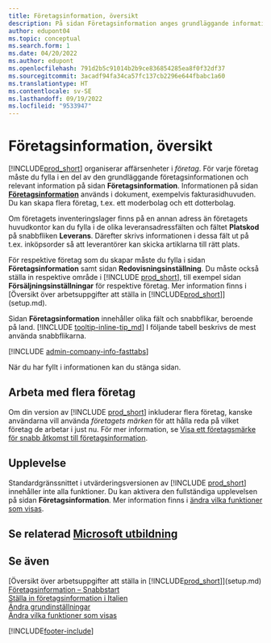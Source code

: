 ```yaml
---
title: Företagsinformation, översikt
description: På sidan Företagsinformation anges grundläggande information om en affärsenhet, till exempel namn, adresser och leveransinformation.
author: edupont04
ms.topic: conceptual
ms.search.form: 1
ms.date: 04/20/2022
ms.author: edupont
ms.openlocfilehash: 791d2b5c91014b2b9ce836854285ea8f0f32df37
ms.sourcegitcommit: 3acadf94fa34ca57fc137cb2296e644fbabc1a60
ms.translationtype: HT
ms.contentlocale: sv-SE
ms.lasthandoff: 09/19/2022
ms.locfileid: "9533947"
---
```

# <a name="company-information-overview"></a>Företagsinformation, översikt

[!INCLUDE[prod_short](includes/prod_short.md)] organiserar affärsenheter i *företag*. För varje företag måste du fylla i en del av den grundläggande företagsinformationen och relevant information på sidan **Företagsinformation**. Informationen på sidan [**Företagsinformation**](https://businesscentral.dynamics.com/?page=1) används i dokument, exempelvis fakturasidhuvuden. Du kan skapa flera företag, t.ex. ett moderbolag och ett dotterbolag.  

Om företagets inventeringslager finns på en annan adress än företagets huvudkontor kan du fylla i de olika leveransadressfälten och fältet **Platskod** på snabbfliken **Leverans**. Därefter skrivs informationen i dessa fält ut på t.ex. inköpsorder så att leverantörer kan skicka artiklarna till rätt plats.  

För respektive företag som du skapar måste du fylla i sidan **Företagsinformation** samt sidan **Redovisningsinställning**. Du måste också ställa in respektive område i [!INCLUDE [prod_short](includes/prod_short.md)], till exempel sidan **Försäljningsinställningar** för respektive företag. Mer information finns i [Översikt över arbetsuppgifter att ställa in [!INCLUDE[prod_short](includes/prod_short.md)]](setup.md).  

Sidan **Företagsinformation** innehåller olika fält och snabbflikar, beroende på land. [!INCLUDE [tooltip-inline-tip_md](includes/tooltip-inline-tip_md.md)] I följande tabell beskrivs de mest använda snabbflikarna.

[!INCLUDE [admin-company-info-fasttabs](includes/admin-company-info-fasttabs.md)]

När du har fyllt i informationen kan du stänga sidan.  

## <a name="work-with-multiple-companies"></a>Arbeta med flera företag

Om din version av [!INCLUDE [prod_short](includes/prod_short.md)] inkluderar flera företag, kanske användarna vill använda *företagets märken* för att hålla reda på vilket företag de arbetar i just nu. För mer information, se [Visa ett företagsmärke för snabb åtkomst till företagsinformation](ui-change-basic-settings.md#badge).  

## <a name="experience"></a>Upplevelse

Standardgränssnittet i utvärderingsversionen av [!INCLUDE [prod_short](includes/prod_short.md)] innehåller inte alla funktioner. Du kan aktivera den fullständiga upplevelsen på sidan **Företagsinformation**. Mer information finns i [ändra vilka funktioner som visas](ui-experiences.md).  

## <a name="see-related-microsoft-training"></a>Se relaterad [Microsoft utbildning](/training/modules/create-new-companies-dynamics-365-business-central/)

## <a name="see-also"></a>Se även

[Översikt över arbetsuppgifter att ställa in [!INCLUDE[prod_short](includes/prod_short.md)]](setup.md)  
[Företagsinformation – Snabbstart](quick-start-company-information.md)  
[Ställa in företagsinformation i Italien](LocalFunctionality/Italy/how-to-set-up-company-information.md)  
[Ändra grundinställningar](ui-change-basic-settings.md)  
[Ändra vilka funktioner som visas](ui-experiences.md)  


[!INCLUDE[footer-include](includes/footer-banner.md)]
